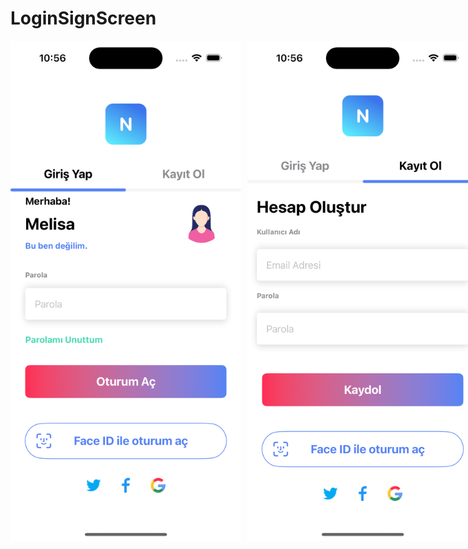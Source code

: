 # LoginSignScreen

<div style="display: flex;">
    <img src="login.png" alt="Uygulama Ekran Görüntüsü" width="400" height="800" style="margin-right: 10px;">
    <img src="sign.png" alt="Uygulama Ekran Görüntüsü" width="400" height="800">
</div>


